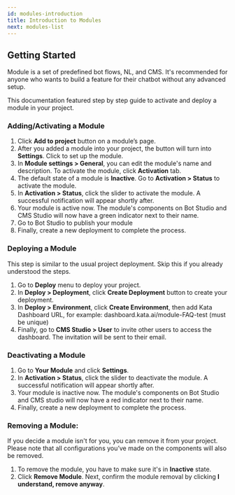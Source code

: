 ```yaml
---
id: modules-introduction
title: Introduction to Modules
next: modules-list
---
```


## Getting Started

Module is a set of predefined bot flows, NL, and CMS. It's recommended for anyone who wants to build a feature for their chatbot without any advanced setup.

This documentation featured step by step guide to activate and deploy a module in your project.

### Adding/Activating a Module

1. Click **Add to project** button on a module’s page.
2. After you added a module into your project, the button will turn into **Settings**. Click to set up the module.
3. In **Module settings > General**, you can edit the module's name and description. To activate the module, click **Activation** tab.
4. The default state of a module is **Inactive**. Go to **Activation > Status** to activate the module.
5. In **Activation > Status**, click the slider to activate the module. A successful notification will appear shortly after.
6. Your module is active now. The module's components on Bot Studio and CMS Studio will now have a green indicator next to their name.
7. Go to Bot Studio to publish your module
8. Finally, create a new deployment to complete the process.

### Deploying a Module

This step is similar to the usual project deployment. Skip this if you already understood the steps.

1. Go to **Deploy** menu to deploy your project.
2. In **Deploy > Deployment**, click **Create Deployment** button to create your deployment.
3. In **Deploy > Environment**, click **Create Environment**, then add Kata Dashboard URL, for example: dashboard.kata.ai/module-FAQ-test (must be unique)
4. Finally, go to **CMS Studio > User** to invite other users to access the dashboard. The invitation will be sent to their email.

### Deactivating a Module

1. Go to **Your Module** and click **Settings**.
2. In **Activation > Status**, click the slider to deactivate the module. A successful notification will appear shortly after.
3. Your module is inactive now. The module's components on Bot Studio and CMS studio will now have a red indicator next to their name.
4. Finally, create a new deployment to complete the process.

### Removing a Module:

If you decide a module isn't for you, you can remove it from your project. Please note that all configurations you’ve made on the components will also be removed.

1. To remove the module, you have to make sure it's in **Inactive** state.
2. Click **Remove Module**. Next, confirm the module removal by clicking **I understand, remove anyway**.
